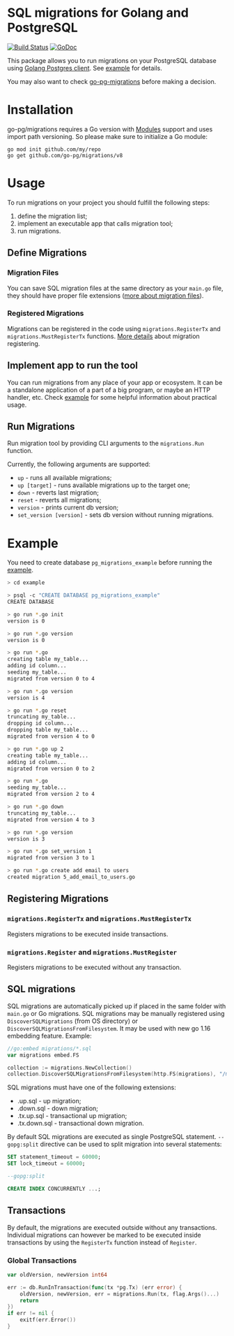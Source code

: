 # SQL migrations for Golang and PostgreSQL

[![Build Status](https://travis-ci.org/go-pg/migrations.svg)](https://travis-ci.org/go-pg/migrations)
[![GoDoc](https://godoc.org/github.com/go-pg/migrations?status.svg)](https://godoc.org/github.com/go-pg/migrations)

This package allows you to run migrations on your PostgreSQL database using [Golang Postgres client](https://github.com/go-pg/pg). See [example](example) for details.

You may also want to check [go-pg-migrations](https://github.com/robinjoseph08/go-pg-migrations) before making a decision.

# Installation

go-pg/migrations requires a Go version with [Modules](https://github.com/golang/go/wiki/Modules) support and uses import path versioning. So please make sure to initialize a Go module:

```shell
go mod init github.com/my/repo
go get github.com/go-pg/migrations/v8
```

# Usage

To run migrations on your project you should fulfill the following steps:

1. define the migration list;
1. implement an executable app that calls migration tool;
1. run migrations.

## Define Migrations

### Migration Files

You can save SQL migration files at the same directory as your `main.go` file, they should have proper file extensions ([more about migration files](#sql-migrations)).

### Registered Migrations

Migrations can be registered in the code using `migrations.RegisterTx` and `migrations.MustRegisterTx` functions. [More details](#registering-migrations) about migration registering.

## Implement app to run the tool

You can run migrations from any place of your app or ecosystem. It can be a standalone application of a part of a big program, or maybe an HTTP handler, etc. Check [example](#example) for some helpful information about practical usage.

## Run Migrations

Run migration tool by providing CLI arguments to the `migrations.Run` function.

Currently, the following arguments are supported:

- `up` - runs all available migrations;
- `up [target]` - runs available migrations up to the target one;
- `down` - reverts last migration;
- `reset` - reverts all migrations;
- `version` - prints current db version;
- `set_version [version]` - sets db version without running migrations.

# Example

You need to create database `pg_migrations_example` before running the [example](example).

```bash
> cd example

> psql -c "CREATE DATABASE pg_migrations_example"
CREATE DATABASE

> go run *.go init
version is 0

> go run *.go version
version is 0

> go run *.go
creating table my_table...
adding id column...
seeding my_table...
migrated from version 0 to 4

> go run *.go version
version is 4

> go run *.go reset
truncating my_table...
dropping id column...
dropping table my_table...
migrated from version 4 to 0

> go run *.go up 2
creating table my_table...
adding id column...
migrated from version 0 to 2

> go run *.go
seeding my_table...
migrated from version 2 to 4

> go run *.go down
truncating my_table...
migrated from version 4 to 3

> go run *.go version
version is 3

> go run *.go set_version 1
migrated from version 3 to 1

> go run *.go create add email to users
created migration 5_add_email_to_users.go
```

## Registering Migrations

### `migrations.RegisterTx` and `migrations.MustRegisterTx`

Registers migrations to be executed inside transactions.

### `migrations.Register` and `migrations.MustRegister`

Registers migrations to be executed without any transaction.

## SQL migrations

SQL migrations are automatically picked up if placed in the same folder with `main.go` or Go migrations.
SQL migrations may be manually registered using `DiscoverSQLMigrations` (from OS directory) or `DiscoverSQLMigrationsFromFilesystem`.
It may be used with new go 1.16 embedding feature. Example:
```go
//go:embed migrations/*.sql
var migrations embed.FS

collection := migrations.NewCollection()
collection.DiscoverSQLMigrationsFromFilesystem(http.FS(migrations), "/migrations")
```
SQL migrations must have one of the following extensions:

- .up.sql - up migration;
- .down.sql - down migration;
- .tx.up.sql - transactional up migration;
- .tx.down.sql - transactional down migration.

By default SQL migrations are executed as single PostgreSQL statement. `--gopg:split` directive can be used to split migration into several statements:

```sql
SET statement_timeout = 60000;
SET lock_timeout = 60000;

--gopg:split

CREATE INDEX CONCURRENTLY ...;
```

## Transactions

By default, the migrations are executed outside without any transactions. Individual migrations can however be marked to be executed inside transactions by using the `RegisterTx` function instead of `Register`.

### Global Transactions

```go
var oldVersion, newVersion int64

err := db.RunInTransaction(func(tx *pg.Tx) (err error) {
    oldVersion, newVersion, err = migrations.Run(tx, flag.Args()...)
    return
})
if err != nil {
    exitf(err.Error())
}
```
